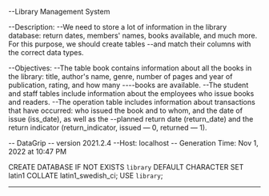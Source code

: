 --Library Management System

--Description:
--We need to store a lot of information in the library database: return dates, members' names, books available, and much more. For this purpose, we should create tables --and match their columns with the correct data types.

--Objectives:
--The table book contains information about all the books in the library: title, author's name, genre, number of pages and year of publication, rating, and how many ----books are available.
--The student and staff tables include information about the employees who issue books and readers.
--The operation table includes information about transactions that have occurred: who issued the book and to whom, and the date of issue (iss_date), as well as the --planned return date (return_date) and the return indicator (return_indicator, issued — 0, returned — 1).







-- DataGrip
-- version 2021.2.4
--Host: localhost
-- Generation Time: Nov 1, 2022 at 10:47 PM

CREATE DATABASE IF NOT EXISTS `library` DEFAULT CHARACTER SET latin1 COLLATE latin1_swedish_ci;
USE `library`;

-- ----------------------
